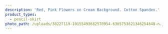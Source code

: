 ```yaml
---
description: 'Red, Pink Flowers on Cream Background. Cotton Spandex.'
product_types:
  - pencil-skirt
photo_path: /uploads/30227119-10155493682570954-6365753621346254848-n.jpg
---
```

